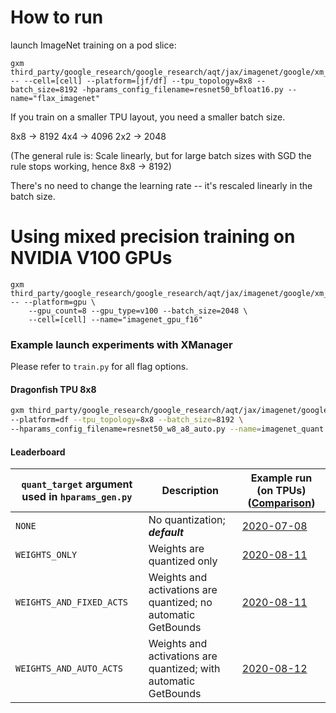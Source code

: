 
# How to run

launch ImageNet training on a pod slice:
```
gxm third_party/google_research/google_research/aqt/jax/imagenet/google/xm_launch.py -- --cell=[cell] --platform=[jf/df] --tpu_topology=8x8 --batch_size=8192 -hparams_config_filename=resnet50_bfloat16.py --name="flax_imagenet"
```

If you train on a smaller TPU layout, you need a smaller batch size.

8x8 -> 8192
4x4 -> 4096
2x2 -> 2048

(The general rule is: Scale linearly, but for large
batch sizes with SGD the rule stops working, hence
8x8 -> 8192)

There's no need to change the learning rate -- it's
rescaled linearly in the batch size.


# Using mixed precision training on NVIDIA V100 GPUs
```
gxm third_party/google_research/google_research/aqt/jax/imagenet/google/xm_launch.py -- --platform=gpu \
    --gpu_count=8 --gpu_type=v100 --batch_size=2048 \
    --cell=[cell] --name="imagenet_gpu_f16"
```

### Example launch experiments with XManager

Please refer to `train.py` for all flag options.

#### Dragonfish TPU 8x8

```bash
gxm third_party/google_research/google_research/aqt/jax/imagenet/google/xm_launch.py --cell=tp \
--platform=df --tpu_topology=8x8 --batch_size=8192 \
--hparams_config_filename=resnet50_w8_a8_auto.py --name=imagenet_quant
```

#### Leaderboard

`quant_target` argument used in `hparams_gen.py` | Description                                                     | Example run (on TPUs) ([Comparison](https://tensorboard.corp.google.com/compare/bfloat16:7042384139848754184,weights_only:1589053866757300996,weights_and_fixed_acts:1467147312828514922,weights_and_auto_acts:4947549816151718181/))
------------------------------------------------ | --------------------------------------------------------------- | -------------------------------------------------------------------------------------------------------------------------------------------------------------------------------------------------------------------------------------
`NONE`                                           | No quantization; **_default_**                                  | [2020-07-08](https://tensorboard.corp.google.com/experiment/7042384139848754184/)
`WEIGHTS_ONLY`                                   | Weights are quantized only                                      | [2020-08-11](https://tensorboard.corp.google.com/experiment/1589053866757300996/)
`WEIGHTS_AND_FIXED_ACTS`                         | Weights and activations are quantized; no automatic GetBounds   | [2020-08-11](https://tensorboard.corp.google.com/experiment/1467147312828514922/)
`WEIGHTS_AND_AUTO_ACTS`                          | Weights and activations are quantized; with automatic GetBounds | [2020-08-12](https://tensorboard.corp.google.com/experiment/4947549816151718181)

